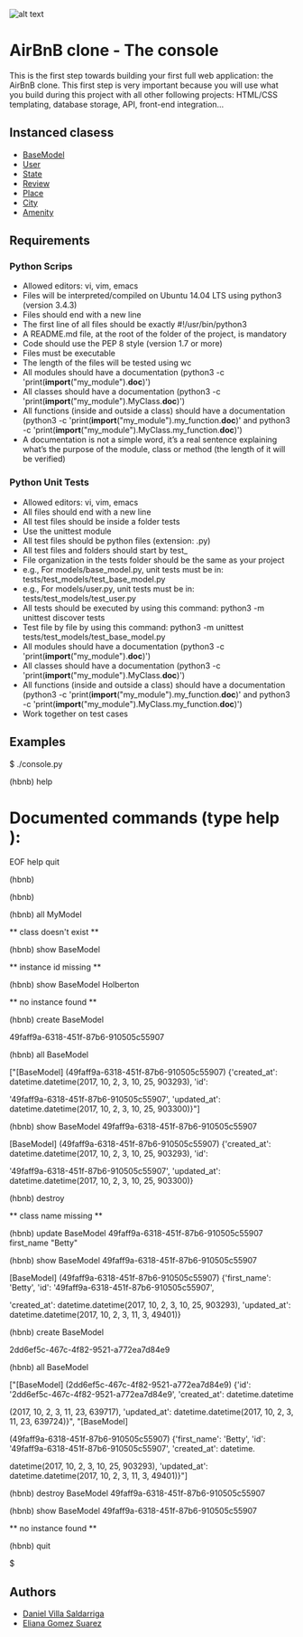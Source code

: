 ![alt text](https://camo.githubusercontent.com/4ef5f395992f891f084360fe9ee0d6846bff9fbd/68747470733a2f2f692e696d6775722e636f6d2f4e6c38764e32472e6a7067)


# AirBnB clone - The console
This is the first step towards building your first full web application: the AirBnB clone. This first step is very important because you will use what you build during this project with all other following projects: HTML/CSS templating, database storage, API, front-end integration…

## Instanced clasess

* [BaseModel](https://github.com/Villasdaniel/AirBnB_clone/blob/main/models/base_model.py)
* [User](https://github.com/Villasdaniel/AirBnB_clone/blob/main/models/user.py)
* [State](https://github.com/Villasdaniel/AirBnB_clone/blob/main/models/state.py)
* [Review](https://github.com/Villasdaniel/AirBnB_clone/blob/main/models/review.py)
* [Place](https://github.com/Villasdaniel/AirBnB_clone/blob/main/models/place.py)
* [City](https://github.com/Villasdaniel/AirBnB_clone/blob/main/models/city.py)
* [Amenity](https://github.com/Villasdaniel/AirBnB_clone/blob/main/models/amenity.py)

## Requirements

### Python Scrips
* Allowed editors: vi, vim, emacs
* Files will be interpreted/compiled on Ubuntu 14.04 LTS using python3 (version 3.4.3)
* Files should end with a new line
* The first line of all files should be exactly #!/usr/bin/python3
* A README.md file, at the root of the folder of the project, is mandatory
* Code should use the PEP 8 style (version 1.7 or more)
* Files must be executable
* The length of the files will be tested using wc
* All modules should have a documentation (python3 -c 'print(__import__("my_module").__doc__)')
* All classes should have a documentation (python3 -c 'print(__import__("my_module").MyClass.__doc__)')
* All functions (inside and outside a class) should have a documentation (python3 -c 'print(__import__("my_module").my_function.__doc__)' and python3 -c 'print(__import__("my_module").MyClass.my_function.__doc__)')
* A documentation is not a simple word, it’s a real sentence explaining what’s the purpose of the module, class or method (the length of it will be verified)

### Python Unit Tests
* Allowed editors: vi, vim, emacs
* All files should end with a new line
* All test files should be inside a folder tests
* Use the unittest module
* All test files should be python files (extension: .py)
* All test files and folders should start by test_
* File organization in the tests folder should be the same as your project
* e.g., For models/base_model.py, unit tests must be in: tests/test_models/test_base_model.py
* e.g., For models/user.py, unit tests must be in: tests/test_models/test_user.py
* All tests should be executed by using this command: python3 -m unittest discover tests
* Test file by file by using this command: python3 -m unittest tests/test_models/test_base_model.py
* All modules should have a documentation (python3 -c 'print(__import__("my_module").__doc__)')
* All classes should have a documentation (python3 -c 'print(__import__("my_module").MyClass.__doc__)')
* All functions (inside and outside a class) should have a documentation (python3 -c 'print(__import__("my_module").my_function.__doc__)' and python3 -c 'print(__import__("my_module").MyClass.my_function.__doc__)')
* Work together on test cases

## Examples

$ ./console.py

(hbnb) help


Documented commands (type help <topic>):
========================================
EOF  help  quit


(hbnb) 

(hbnb) 

(hbnb) all MyModel

** class doesn't exist **

(hbnb) show BaseModel

** instance id missing **

(hbnb) show BaseModel Holberton

** no instance found **

(hbnb) create BaseModel

49faff9a-6318-451f-87b6-910505c55907

(hbnb) all BaseModel

["[BaseModel] (49faff9a-6318-451f-87b6-910505c55907) {'created_at': datetime.datetime(2017, 10, 2, 3, 10, 25, 903293), 'id': 

'49faff9a-6318-451f-87b6-910505c55907', 'updated_at': datetime.datetime(2017, 10, 2, 3, 10, 25, 903300)}"]

(hbnb) show BaseModel 49faff9a-6318-451f-87b6-910505c55907

[BaseModel] (49faff9a-6318-451f-87b6-910505c55907) {'created_at': datetime.datetime(2017, 10, 2, 3, 10, 25, 903293), 'id': 

'49faff9a-6318-451f-87b6-910505c55907', 'updated_at': datetime.datetime(2017, 10, 2, 3, 10, 25, 903300)}

(hbnb) destroy

** class name missing **

(hbnb) update BaseModel 49faff9a-6318-451f-87b6-910505c55907 first_name "Betty"

(hbnb) show BaseModel 49faff9a-6318-451f-87b6-910505c55907

[BaseModel] (49faff9a-6318-451f-87b6-910505c55907) {'first_name': 'Betty', 'id': '49faff9a-6318-451f-87b6-910505c55907', 

'created_at': datetime.datetime(2017, 10, 2, 3, 10, 25, 903293), 'updated_at': datetime.datetime(2017, 10, 2, 3, 11, 3, 49401)}

(hbnb) create BaseModel

2dd6ef5c-467c-4f82-9521-a772ea7d84e9

(hbnb) all BaseModel

["[BaseModel] (2dd6ef5c-467c-4f82-9521-a772ea7d84e9) {'id': '2dd6ef5c-467c-4f82-9521-a772ea7d84e9', 'created_at': datetime.datetime

(2017, 10, 2, 3, 11, 23, 639717), 'updated_at': datetime.datetime(2017, 10, 2, 3, 11, 23, 639724)}", "[BaseModel] 

(49faff9a-6318-451f-87b6-910505c55907) {'first_name': 'Betty', 'id': '49faff9a-6318-451f-87b6-910505c55907', 'created_at': datetime.

datetime(2017, 10, 2, 3, 10, 25, 903293), 'updated_at': datetime.datetime(2017, 10, 2, 3, 11, 3, 49401)}"]

(hbnb) destroy BaseModel 49faff9a-6318-451f-87b6-910505c55907

(hbnb) show BaseModel 49faff9a-6318-451f-87b6-910505c55907

** no instance found **

(hbnb) quit

$

## Authors

* [Daniel Villa Saldarriga](https://github.com/Villasdaniel)
* [Eliana Gomez Suarez](https://github.com/ElianaGomez2020)
